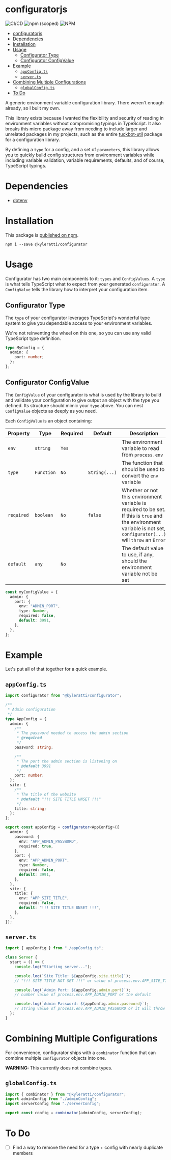 # configuratorjs

![CI/CD](https://github.com/kyleratti/configuratorjs/workflows/CI/CD/badge.svg) ![npm (scoped)](https://img.shields.io/npm/v/@kyleratti/configurator) ![NPM](https://img.shields.io/npm/l/@kyleratti/configurator)

- [configuratorjs](#configuratorjs)
- [Dependencies](#dependencies)
- [Installation](#installation)
- [Usage](#usage)
  - [Configurator Type](#configurator-type)
  - [Configurator ConfigValue](#configurator-configvalue)
- [Example](#example)
  - [`appConfig.ts`](#appconfigts)
  - [`server.ts`](#serverts)
- [Combining Multiple Configurations](#combining-multiple-configurations)
  - [`globalConfig.ts`](#globalconfigts)
- [To Do](#to-do)

A generic environment variable configuration library. There weren't enough already, so I built my own.

This library exists because I wanted the flexibility and security of reading in environment variables without compromising typings in TypeScript. It also breaks this micro package away from needing to include larger and unrelated packages in my projects, such as the entire [tuckbot-util](https://github.com/kyleratti/tuckbot-util) package for a configuration library.

By defining a `type` for a config, and a set of `parameters`, this library allows you to quickly build config structures from environment variables while including variable validation, variable requirements, defaults, and of course, TypeScript typings.

# Dependencies

- [dotenv](https://github.com/motdotla/dotenv)

# Installation

This package is [published on npm](https://www.npmjs.com/package/@kyleratti/configurator).

```shell
npm i --save @kyleratti/configurator
```

# Usage

Configurator has two main components to it: `types` and `ConfigValues`. A `type` is what tells TypeScript what to expect from your generated `configurator`. A `ConfigValue` tells the library how to interpret your configuration item.

## Configurator Type

The `type` of your configurator leverages TypeScript's wonderful type system to give you dependable access to your environment variables.

We're not reinventing the wheel on this one, so you can use any valid TypeScript type definition.

```typescript
type MyConfig = {
  admin: {
    port: number;
  };
};
```

## Configurator ConfigValue

The `ConfigValue` of your configurator is what is used by the library to build and validate your configuration to give output an object with the type you defined. Its structure should mimic your `type` above. You can nest `ConfigValue` objects as deeply as you need.

Each `ConfigValue` is an object containing:

| Property   | Type       | Required | Default       | Description                                                                                                                                                            |
| ---------- | ---------- | -------- | ------------- | ---------------------------------------------------------------------------------------------------------------------------------------------------------------------- |
| `env`      | `string`   | `Yes`    |               | The environment variable to read from `process.env`                                                                                                                    |
| `type`     | `Function` | `No`     | `String(...)` | The function that should be used to convert the `env` variable                                                                                                         |
| `required` | `boolean`  | `No`     | `false`       | Whether or not this environment variable is required to be set. If this is `true` and the environment variable is not set, `configurator(...)` will `throw` an `Error` |
| `default`  | `any`      | `No`     |               | The default value to use, if any, should the environment variable not be set                                                                                           |

```typescript
const myConfigValue = {
  admin: {
    port: {
      env: "ADMIN_PORT",
      type: Number,
      required: false,
      default: 3991,
    },
  },
};
```

# Example

Let's put all of that together for a quick example.

## `appConfig.ts`

```typescript
import configurator from "@kyleratti/configurator";

/**
 * Admin configuration
 */
type AppConfig = {
  admin: {
    /**
     * The password needed to access the admin section
     * @required
     */
    password: string;

    /**
     * The port the admin section is listening on
     * @default 3991
     */
    port: number;
  };
  site: {
    /**
     * The title of the website
     * @default "!!! SITE TITLE UNSET !!!"
     */
    title: string;
  };
};

export const appConfig = configurator<AppConfig>({
  admin: {
    password: {
      env: "APP_ADMIN_PASSWORD",
      required: true,
    },
    port: {
      env: "APP_ADMIN_PORT",
      type: Number,
      required: false,
      default: 3991,
    },
  },
  site: {
    title: {
      env: "APP_SITE_TITLE",
      required: false,
      default: "!!! SITE TITLE UNSET !!!",
    },
  },
});
```

## `server.ts`

```typescript
import { appConfig } from "./appConfig.ts";

class Server {
  start = () => {
    console.log("Starting server...");

    console.log(`Site Title: ${appConfig.site.title}`);
    // "!!! SITE TITLE NOT SET !!!" or value of process.env.APP_SITE_TITLE

    console.log(`Admin Port: ${appConfig.admin.port}`);
    // number value of process.env.APP_ADMIN_PORT or the default

    console.log(`Admin Password: ${appConfig.admin.password}`);
    // string value of process.env.APP_ADMIN_PASSWORD or it will throw a new Error
  };
}
```

# Combining Multiple Configurations

For convenience, configurator ships with a `combinator` function that can combine multiple `configurator` objects into one.

**WARNING:** This currently does not combine types.

## `globalConfig.ts`

```typescript
import { combinator } from "@kyleratti/configurator";
import adminConfig from "./adminConfig";
import serverConfig from "./serverConfig";

export const config = combinator(adminConfig, serverConfig);
```

# To Do

- [ ] Find a way to remove the need for a type + config with nearly duplicate members
